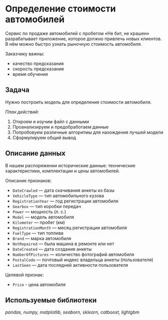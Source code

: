 # Определение стоимости автомобилей
Сервис по продаже автомобилей с пробегом «Не бит, не крашен» разрабатывает приложение, которое должно привлечь новых клиентов.
В нём можно быстро узнать рыночную стоимость автомобиля.

Заказчику важны:
- качество предсказания
- скорость предсказания
- время обучения

## Задача
Нужно построить модель для определения стоимости автомобиля.

*План действий*:
1. Откроем и изучим файл с данными
2. Проанализируем и предобработаем данные
3. Попробовуем различные алгоритмы для нахождения лучшей модели
4. Сформулируем общий вывод

## Описание данных
В нашем распоряжении исторические данные: технические характеристики, комплектации и цены автомобилей.

Описание признаков:
- `DateCrawled` — дата скачивания анкеты из базы
- `VehicleType` — тип автомобильного кузова
- `RegistrationYear` — год регистрации автомобиля
- `Gearbox` — тип коробки передач
- `Power` — мощность (л. с.)
- `Model` — модель автомобиля
- `Kilometer` — пробег (км)
- `RegistrationMonth` — месяц регистрации автомобиля
- `FuelType` — тип топлива
- `Brand` — марка автомобиля
- `NotRepaired` — была машина в ремонте или нет
- `DateCreated` — дата создания анкеты
- `NumberOfPictures` — количество фотографий автомобиля
- `PostalCode` — почтовый индекс владельца анкеты (пользователя)
- `LastSeen` — дата последней активности пользователя

Целевой признак:
- `Price` - цена автомобиля

## Используемые библиотеки
*pandas, numpy, matplotlib, seaborn, sklearn, catboost, lightgbm*
